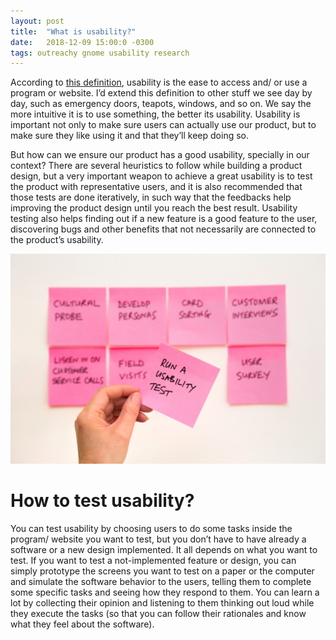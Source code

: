 ```yaml
---
layout: post
title:  "What is usability?"
date:   2018-12-09 15:00:0 -0300
tags: outreachy gnome usability research
---
```


According to [this definition](https://www.interaction-design.org/literature/topics/usability), usability is the ease to access and/ or use a program or website. I’d extend this definition to other stuff we see day by day, such as emergency doors, teapots, windows, and so on. We say the more intuitive it is to use something, the better its usability. Usability is important not only to make sure users can actually use our product, but to make sure they like using it and that they’ll keep doing so.

But how can we ensure our product has a good usability, specially in our context? There are several heuristics to follow while building a product design, but a very important weapon to achieve a great usability is to test the product with representative users, and it is also recommended that those tests are done iteratively, in such way that the feedbacks help improving the product design until you reach the best result. Usability testing also helps finding out if a new feature is a good feature to the user, discovering bugs and other benefits that not necessarily are connected to the product’s usability.

![Run a usability test](/assets/images/usability-illustration-1.jpeg)

# How to test usability?
You can test usability by choosing users to do some tasks inside the program/ website you want to test, but you don’t have to have already a software or a new design implemented. It all depends on what you want to test. If you want to test a not-implemented feature or design, you can simply prototype the screens you want to test on a paper or the computer and simulate the software behavior to the users, telling them to complete some specific tasks and seeing how they respond to them. You can learn a lot by collecting their opinion and listening to them thinking out loud while they execute the tasks (so that you can follow their rationales and know what they feel about the software).